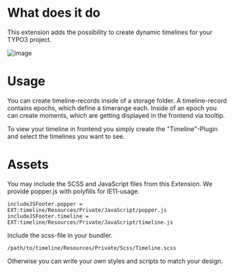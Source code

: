 # What does it do

This extension adds the possibility to create dynamic timelines for your TYPO3 project.

![image](https://user-images.githubusercontent.com/17744843/84768193-1ea0be80-afd4-11ea-824e-a3eb7432a48f.png)

# Usage

You can create timeline-records inside of a storage folder. 
A timeline-record contains epochs, which define a timerange each.
Inside of an epoch you can create moments, which are getting displayed in the frontend via tooltip.

To view your timeline in frontend you simply create the "Timeline"-Plugin and select the timelines you want to see.

# Assets

You may include the SCSS and JavaScript files from this Extension. We provide popper.js with polyfills for IE11-usage.

```
includeJSFooter.popper = EXT:timeline/Resources/Private/JavaScript/popper.js
includeJSFooter.timeline = EXT:timeline/Resources/Private/JavaScript/timeline.js
```

Include the scss-file in your bundler.

```
/path/to/timeline/Resources/Private/Scss/Timeline.scss
```

Otherwise you can write your own styles and scripts to match your design.
